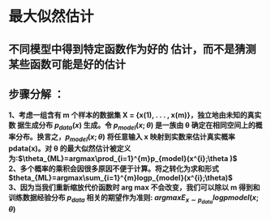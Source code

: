 # 最大似然估计
## 不同模型中得到特定函数作为好的 估计，而不是猜测某些函数可能是好的估计
## 步骤分解 ：
**1、考虑一组含有 m 个样本的数据集 X = {x(1), . . . , x(m)}，独立地由未知的真实数
据生成分布 $p_{data}(x)$ 生成。令 $p_{model}(x; θ)$ 是一族由 θ 确定在相同空间上的概率分布。换言之，$p_{model}(x; θ)$
将任意输入 x 映射到实数来估计真实概率 pdata(x)。对 θ 的最大似然估计被定义为:$\theta_{ML}=argmax\prod_{i=1}^{m}p_{model}(x^{i};\theta )$**  
**2、多个概率的乘积会因很多原因不便于计算。将之转化为求和形式$theta_{ML}=argmax\sum_{i=1}^{m}logp_{model}(x^{i};\theta)$**  
**3、因为当我们重新缩放代价函数时 arg max 不会改变，我们可以除以 m 得到和训练数据经验分布 $p_{data}$ 相关的期望作为准则:
$argmaxE_{x∼p_{data}}logpmodel(x;θ)$**


